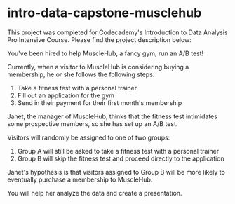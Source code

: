 # intro-data-capstone-musclehub

This project was completed for Codecademy's Introduction to Data Analysis Pro Intensive Course. Please find the project description below:

You've been hired to help MuscleHub, a fancy gym, run an A/B test!

Currently, when a visitor to MuscleHub is considering buying a membership, he or she follows the following steps:

1. Take a fitness test with a personal trainer
2. Fill out an application for the gym
3. Send in their payment for their first month's membership

Janet, the manager of MuscleHub, thinks that the fitness test intimidates some prospective members, so she has set up an A/B test.

Visitors will randomly be assigned to one of two groups:

1. Group A will still be asked to take a fitness test with a personal trainer
2. Group B will skip the fitness test and proceed directly to the application

Janet's hypothesis is that visitors assigned to Group B will be more likely to eventually purchase a membership to MuscleHub.

You will help her analyze the data and create a presentation.
